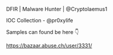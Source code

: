 DFIR | Malware Hunter | @Cryptolaemus1 

IOC Collection - @pr0xylife

Samples can found be here 👇

https://bazaar.abuse.ch/user/3331/
